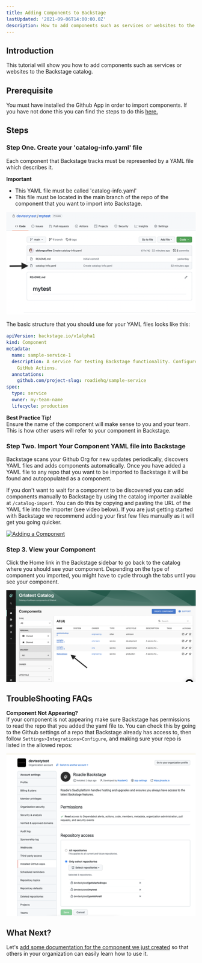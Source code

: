```yaml
---
title: Adding Components to Backstage
lastUpdated: '2021-09-06T14:00:00.0Z'
description: How to add components such as services or websites to the Backstage catalog.
---
```


## Introduction

This tutorial will show you how to add components such as services or websites to the Backstage catalog.

## Prerequisite 
You must have installed the Github App in order to import components. If you have not done this you can find the steps to do this [here.](https://roadie.io/docs/getting-started/getting-started-for-admins/#connect-roadie-to-github) 

## Steps

### Step One. Create your 'catalog-info.yaml' file
Each component that Backstage tracks must be represented by a YAML file which describes it. 

**Important**
- This YAML file must be called 'catalog-info.yaml'
- This file must be located in the main branch of the repo of the component that you want to import into Backstage.

![Required location of a catalog-info.yaml file](./catalog-info.png)

The basic structure that you should use for your YAML files looks like this:

```yaml
apiVersion: backstage.io/v1alpha1
kind: Component
metadata:
  name: sample-service-1
  description: A service for testing Backstage functionality. Configured for GitHub Actions.
    GitHub Actions.
  annotations:
    github.com/project-slug: roadiehq/sample-service
spec:
  type: service
  owner: my-team-name
  lifecycle: production
```

**Best Practice Tip!** </br>
Ensure the name of the component will make sense to you and your team. This is how other users will refer to your component in Backstage.

### Step Two. Import Your Component YAML file into Backstage
Backstage scans your Github Org for new updates periodically, discovers YAML files and adds components automatically. Once you have added a YAML file to any repo that you want to be imported to Backstage it will be found and autopopulated as a component.

If you don't want to wait for a component to be discovered you can add components manually to Backstage by using the catalog importer available at `/catalog-import`. You can do this by copying and pasting the URL of the YAML file into the importer (see video below). If you are just getting started with Backstage we recommend adding your first few files manually as it will get you going quicker. 


[![Adding a Component](https://cdn.loom.com/sessions/thumbnails/faba9cbe1b154251a3c0f138e7146e41-with-play.gif)](https://www.loom.com/share/faba9cbe1b154251a3c0f138e7146e41 "Adding a Component")

### Step 3. View your Component
Click the Home link in the Backstage sidebar to go back to the catalog where you should see your component. Depending on the type of component you imported, you might have to cycle through the tabs until you see your component.

![See your new component](./viewcomponent.png)

## TroubleShooting FAQs
**Component Not Appearing?** </br>
If your component is not appearing make sure Backstage has permissions to read the repo that you added the yaml file to.
You can check this by going to the Github settings of a repo that Backstage already has access to, then follow `Settings>Integrations>Configure`, and making sure your repo is listed in the allowed repos:

![repo permissions](./repopermissions.png)

## What Next? 

Let's [add some documentation for the component we just created](/docs/getting-started/technical-documentation/) so that others in your organization can easily learn how to use it.
